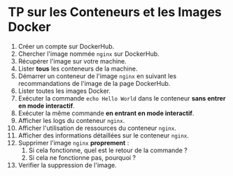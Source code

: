 # TP sur les Conteneurs et les Images Docker

1. Créer un compte sur DockerHub.
2. Chercher l'image nommée `nginx` sur DockerHub.
3. Récupérer l'image sur votre machine.
4. Lister **tous** les conteneurs de la machine.
5. Démarrer un conteneur de l'image `nginx` en suivant les recommandations de l'image de la page DockerHub.
6. Lister toutes les images Docker.
7. Exécuter la commande `echo Hello World` dans le conteneur **sans entrer en mode interactif**.
8. Exécuter la même commande **en entrant en mode interactif**.
9. Afficher les logs du conteneur `nginx`.
10. Afficher l'utilisation de ressources du conteneur `nginx`.
11. Afficher des informations détaillées sur le conteneur `nginx`.
12. Supprimer l'image `nginx` **proprement** :
    1.  Si cela fonctionne, quel est le retour de la commande ?
    2.  Si cela ne fonctionne pas, pourquoi ?
13. Verifier la suppression de l'image.